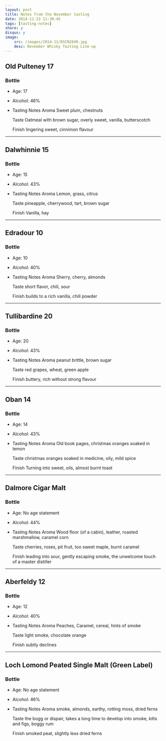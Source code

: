 ```yaml
---
layout: post
title: Notes from the November tasting
date: 2014-11-22 11:30:45
tags: [tasting-notes]
share: y
disqus: y
image:
    src: /images/2014-11/DSCN2849.jpg
    desc: November Whisky Tasting Line-up
---
```



## Old Pulteney 17


### Bottle
* Age: 17
* Alcohol: 46%
* Tasting Notes
    Aroma
    Sweet plum, chestnuts

    Taste
    Oatmeal with brown sugar, overly sweet, vanilla, butterscotch

    Finish
    lingering sweet, cinnimon flavour

--------


## Dalwhinnie 15


### Bottle
* Age: 15
* Alcohol: 43%
* Tasting Notes
    Aroma
    Lemon, grass, citrus

    Taste
    pineapple, cherrywood, tart, brown sugar

    Finish
    Vanilla, hay

--------


## Edradour 10


### Bottle
* Age: 10
* Alcohol: 40%
* Tasting Notes
    Aroma
    Sherry, cherry, almonds

    Taste
    short flavor, chili, sour

    Finish
    builds to a rich vanilla, chili powder

--------


## Tullibardine 20


### Bottle
* Age: 20
* Alcohol: 43%
* Tasting Notes
    Aroma
    peanut brittle, brown sugar

    Taste
    red grapes, wheat, green apple

    Finish
    buttery, rich without strong flavour

--------


## Oban 14


### Bottle
* Age: 14
* Alcohol: 43%
* Tasting Notes
    Aroma
    Old book pages, christmas oranges soaked in lemon

    Taste
    christmas oranges soaked in medicine, oily, mild spice

    Finish
    Turning into sweet, oils, almost burnt toast

--------


## Dalmore Cigar Malt


### Bottle
* Age: No age statement
* Alcohol: 44%
* Tasting Notes
    Aroma
    Wood floor (of a cabin), leather, roasted marshmallow, caramel corn

    Taste
    cherries, roses, pit fruit, too sweet maple, burnt  caramel

    Finish
    leading into sour, gently escaping smoke, the unwelcome touch of a master distiller

--------


## Aberfeldy 12


### Bottle
* Age: 12
* Alcohol: 40%
* Tasting Notes
    Aroma
    Peaches, Caramel, cereal, hints of smoke

    Taste
    light smoke, chocolate orange

    Finish
    subtly declines

--------


## Loch Lomond Peated Single Malt (Green Label)


### Bottle
* Age: No age statement
* Alcohol: 46%
* Tasting Notes
    Aroma
    smoke, almonds, earthy, rotting moss, dried ferns

    Taste
    the bogg or dispair, takes a long time to develop into smoke, kilts and figs, boggy rum

    Finish
    smoked peat, slightly less dried ferns




